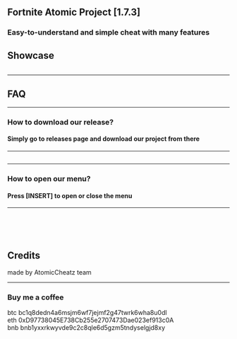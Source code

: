 <img src='https://github.com/AtomicCheatz/Fortnite-External/assets/149416510/12b57c96-2825-4f36-8f2f-5402a53cd51f' alt="">
<h2>Fortnite Atomic Project [1.7.3]</h2>
<h3>Easy-to-understand and simple cheat with many features </h3>
<h2>Showcase</h2>
<img src='https://github.com/AtomicCheatz/Fortnite-External/assets/149416510/cdaf198a-505c-44db-aab9-c9d6d728a533' alt="">

<hr>
<h2>FAQ</h2>
<hr>
<h3><b>How to download our release?</b></h3> <h4>Simply go to releases page and download our project from there</h4>
<hr>
<img src='https://github.com/AtomicCheatz/Fortnite-External/assets/149416510/e4011d69-bbed-4d0f-ba72-f19cfe26d3d7' alt="">

<hr>
<h3><b>How to open our menu?</b></h3> <h4>Press [INSERT] to open or close the menu</h4>
<hr>
<br><br><br>
<h2>Credits</h2>
made by AtomicCheatz team
<hr>
<h3>Buy me a coffee</h3>
btc bc1q8dedn4a6msjm6wf7jejmf2g47twrk6wha8u0dl <br>
eth 0xD97738045E738Cb255e2707473Dae023ef913c0A <br>
bnb bnb1yxxrkwyvde9c2c8qle6d5gzm5tndyselgjd8xy
<h3></h3>   
